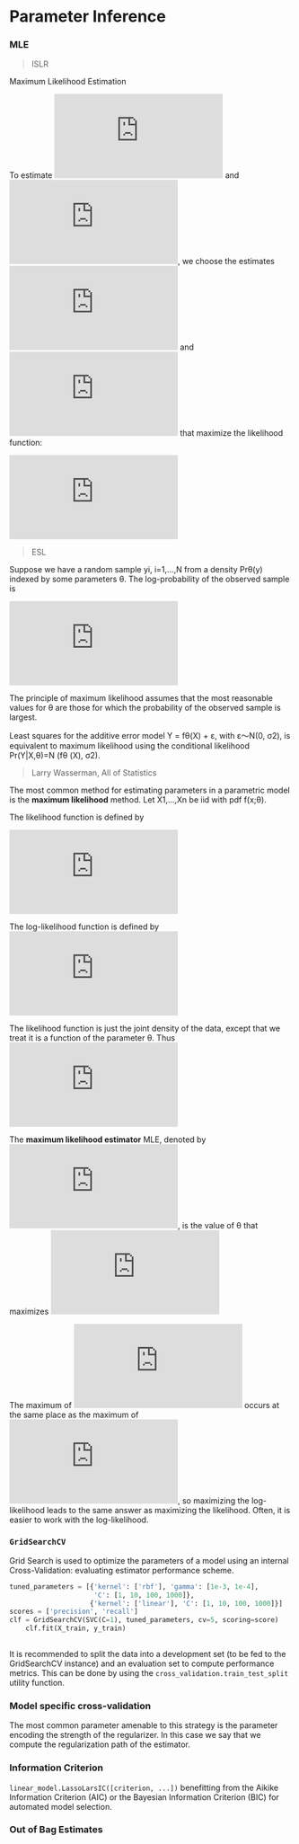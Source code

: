 Parameter Inference
===================

### MLE

> ISLR

Maximum Likelihood Estimation

To estimate ![\beta_0](http://latex.codecogs.com/gif.latex?%5Cbeta_0) and ![\beta_1](http://latex.codecogs.com/gif.latex?%5Cbeta_1), we choose the estimates ![\hat{\beta}_0](http://latex.codecogs.com/gif.latex?%5Chat%7B%5Cbeta%7D_0) and ![\hat{\beta}_1](http://latex.codecogs.com/gif.latex?%5Chat%7B%5Cbeta%7D_1) that maximize the likelihood function:

![\ell(\beta_0,\beta_1)=\prod_{i:y_i=1}p(x_i)\prod_{i':y_{i'}=0}(1-p(x_{i'})](http://latex.codecogs.com/gif.latex?%5Cell%28%5Cbeta_0%2C%5Cbeta_1%29%3D%5Cprod_%7Bi%3Ay_i%3D1%7Dp%28x_i%29%5Cprod_%7Bi%27%3Ay_%7Bi%27%7D%3D0%7D%281-p%28x_%7Bi%27%7D%29%29)

> ESL

Suppose we have a random sample yi, i=1,...,N from a density Prθ(y) indexed by some parameters θ. The log-probability of the observed sample is

![L(\theta)=\sum_{i=1}^{N}\log\mathrm{Pr}_{\theta}(y_i)](http://latex.codecogs.com/gif.latex?L%28%5Ctheta%29%3D%5Csum_%7Bi%3D1%7D%5E%7BN%7D%5Clog%5Cmathrm%7BPr%7D_%7B%5Ctheta%7D%28y_i%29)

The principle of maximum likelihood assumes that the most reasonable values for θ are those for which the probability of the observed sample is largest.

Least squares for the additive error model Y = fθ(X) + ε, with ε～N(0, σ2), is equivalent to maximum likelihood using the conditional likelihood Pr(Y|X,θ)=N (fθ (X), σ2).

> Larry Wasserman, All of Statistics

The most common method for estimating parameters in a parametric model is the **maximum likelihood** method. Let X1,...,Xn be iid with pdf f(x;θ).

The likelihood function is defined by

![\mathcal{L}_n(\theta)=\prod_{i=1}^n f(X_i;\theta)](http://latex.codecogs.com/gif.latex?%5Cmathcal%7BL%7D_n%28%5Ctheta%29%3D%5Cprod_%7Bi%3D1%7D%5En%20f%28X_i%3B%5Ctheta%29)

The log-likelihood function is defined by ![\ell_n(\theta)=\log\mathcal{L}_n(\theta)](http://latex.codecogs.com/gif.latex?%5Cell_n%28%5Ctheta%29%3D%5Clog%5Cmathcal%7BL%7D_n%28%5Ctheta%29)

The likelihood function is just the joint density of the data, except that we treat it is a function of the parameter θ. Thus ![\mathcal{L}_n:\Theta\rightarrow\[0,\infty\)](http://latex.codecogs.com/gif.latex?%5Cmathcal%7BL%7D_n%3A%5CTheta%5Crightarrow%5C%5B0%2C%5Cinfty%5C%29)

The **maximum likelihood estimator** MLE, denoted by ![\hat{\theta}_n](http://latex.codecogs.com/gif.latex?%5Chat%7B%5Ctheta%7D_n), is the value of θ that maximizes ![\mathcal{L}_n(\theta)](http://latex.codecogs.com/gif.latex?%5Cmathcal%7BL%7D_n%28%5Ctheta%29)

The maximum of ![\ell_n(\theta)](http://latex.codecogs.com/gif.latex?%5Cell_n%28%5Ctheta%29) occurs at the same place as the maximum of ![\mathcal{L}_n(\theta)](http://latex.codecogs.com/gif.latex?%5Cmathcal%7BL%7D_n%28%5Ctheta%29), so maximizing the log-likelihood leads to the same answer as maximizing the likelihood. Often, it is easier to work with the log-likelihood.

### `GridSearchCV`

Grid Search is used to optimize the parameters of a model using an internal Cross-Validation: evaluating estimator performance scheme.

```python
tuned_parameters = [{'kernel': ['rbf'], 'gamma': [1e-3, 1e-4],
                     'C': [1, 10, 100, 1000]},
                    {'kernel': ['linear'], 'C': [1, 10, 100, 1000]}]
scores = ['precision', 'recall']
clf = GridSearchCV(SVC(C=1), tuned_parameters, cv=5, scoring=score)
    clf.fit(X_train, y_train)
					
```

It is recommended to split the data into a development set (to be fed to the GridSearchCV instance) and an evaluation set to compute performance metrics. This can be done by using the `cross_validation.train_test_split` utility function.

### Model specific cross-validation

The most common parameter amenable to this strategy is the parameter encoding the strength of the regularizer. In this case we say that we compute the regularization path of the estimator.

### Information Criterion

`linear_model.LassoLarsIC([criterion, ...])` benefitting from the Aikike Information Criterion (AIC) or the Bayesian Information Criterion (BIC) for automated model selection.

### Out of Bag Estimates
